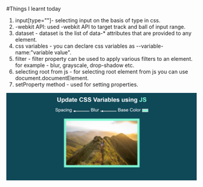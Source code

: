 #Things I learnt today

1. input[type=""]- selecting input on the basis of type in css.
2. -webkit API: used -webkit API to target track and ball of input range.
3. dataset - dataset is the list of data-\* attributes that are provided to any element.
4. css variables - you can declare css variables as --variable-name:"variable value".
5. filter - filter property can be used to apply various filters to an element. for example - blur, grayscale, drop-shadow etc.
6. selecting root from js - for selecting root element from js you can use document.documentElement.
7. setProperty method - used for setting properties.

<img src="./css-vars.png" alt="css-vars">
